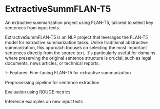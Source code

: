 # ExtractiveSummFLAN-T5
An extractive summarization project using FLAN-T5, tailored to select key sentences from input texts.

ExtractiveSummFLAN-T5 is an NLP project that leverages the FLAN-T5 model for extractive summarization tasks. Unlike traditional abstractive summarization, this approach focuses on selecting the most important sentences directly from the source text. It's particularly useful for domains where preserving the original sentence structure is crucial, such as legal documents, news articles, or technical reports.

✨ Features:
Fine-tuning FLAN-T5 for extractive summarization

Preprocessing pipeline for sentence extraction

Evaluation using ROUGE metrics

Inference examples on new input texts
